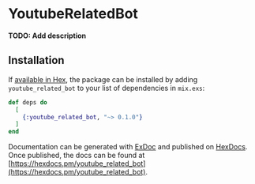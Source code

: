 # YoutubeRelatedBot

**TODO: Add description**

## Installation

If [available in Hex](https://hex.pm/docs/publish), the package can be installed
by adding `youtube_related_bot` to your list of dependencies in `mix.exs`:

```elixir
def deps do
  [
    {:youtube_related_bot, "~> 0.1.0"}
  ]
end
```

Documentation can be generated with [ExDoc](https://github.com/elixir-lang/ex_doc)
and published on [HexDocs](https://hexdocs.pm). Once published, the docs can
be found at [https://hexdocs.pm/youtube_related_bot](https://hexdocs.pm/youtube_related_bot).

